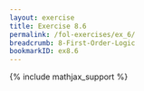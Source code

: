 ```yaml
---
layout: exercise
title: Exercise 8.6
permalink: /fol-exercises/ex_6/
breadcrumb: 8-First-Order-Logic
bookmarkID: ex8.6
---
```


{% include mathjax_support %}

